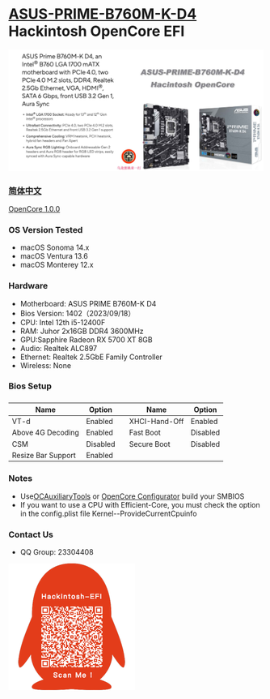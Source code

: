 # [ASUS-PRIME-B760M-K-D4](https://github.com/hackintosh-club/ASUS-PRIME-B760M-K-D4-OpenCore) Hackintosh OpenCore EFI

![image](ScreenShot/Motherboard.jpg)

### [简体中文](https://github.com/hackintosh-efi/MAG-B660M-MORTAR-WIFI-DDR4-OpenCore)

[OpenCore 1.0.0](https://github.com/acidanthera/OpenCorePkg)

### OS Version Tested

- macOS Sonoma 14.x
- macOS Ventura 13.6
- macOS Monterey 12.x

### Hardware

- Motherboard: ASUS PRIME B760M-K D4
- Bios Version: 1402（2023/09/18）
- CPU: Intel 12th i5-12400F
- RAM: Juhor 2x16GB DDR4 3600MHz
- GPU:Sapphire Radeon RX 5700 XT 8GB
- Audio: Realtek ALC897
- Ethernet: Realtek 2.5GbE Family Controller
- Wireless: None

### Bios Setup

### 

| Name               | Option   |      | Name          | Option   |
| ------------------ | -------- | ---- | ------------- | -------- |
| VT-d               | Enabled  |      | XHCI-Hand-Off | Enabled  |
| Above 4G Decoding  | Enabled  |      | Fast Boot     | Disabled |
| CSM                | Disabled |      | Secure Boot   | Disabled |
| Resize Bar Support | Enabled  |      |               |          |

### Notes

- Use[OCAuxiliaryTools](https://github.com/ic005k/OCAuxiliaryTools/releases) or [OpenCore Configurator](https://mackie100projects.altervista.org/opencore-configurator/) build your SMBIOS
- If you want to use a CPU with Efficient-Core, you must check the option in the config.plist file Kernel--ProvideCurrentCpuinfo

### Contact Us

- QQ Group: 23304408

![image](ScreenShot/QRCode.png)
